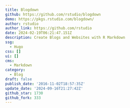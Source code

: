 ```yaml
---
title: Blogdown
github: https://github.com/rstudio/blogdown
demo: https://pkgs.rstudio.com/blogdown/
author: rstudio
author_link: https://github.com/rstudio
date: 2024-02-19T06:21:47.151Z
description: Create Blogs and Websites with R Markdown
ssg:
  - Hugo
css: []
ui: []
cms:
  - Markdown
category:
  - Blog
draft: false
publish_date: '2016-11-02T18:57:35Z'
update_date: '2024-09-16T21:27:42Z'
github_star: 1730
github_fork: 333
---
```

